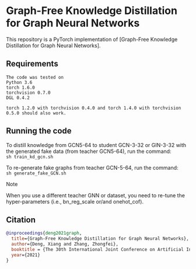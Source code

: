 # Graph-Free Knowledge Distillation for Graph Neural Networks

This repository is a PyTorch implementation of [Graph-Free Knowledge Distillation for Graph Neural Networks].

## Requirements

```
The code was tested on
Python 3.6
torch 1.6.0
torchvision 0.7.0
DGL 0.4.2
```
```
torch 1.2.0 with torchvision 0.4.0 and torch 1.4.0 with torchvision 0.5.0 should also work.
```


## Running the code
To distill knowledge from GCN5-64 to student GCN-3-32 or GIN-3-32 with the generated fake data (from teacher GCN5-64), run the command: \
`sh train_kd_gcn.sh`


To re-generate fake graphs from teacher GCN-5-64, run the command: \
`sh generate_fake_GCN.sh`


Note

When you use a different teacher GNN or dataset, you need to re-tune the hyper-parameters (i.e., bn_reg_scale or/and onehot_cof).

## Citation

```bibtex
@inproceedings{deng2021graph,
  title={Graph-Free Knowledge Distillation for Graph Neural Networks},
  author={Deng, Xiang and Zhang, Zhongfei},
  booktitle = {The 30th International Joint Conference on Artificial Intelligence},
  year={2021}
}
```
